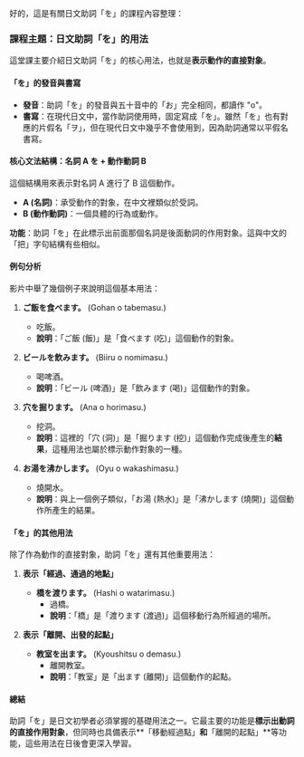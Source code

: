好的，這是有關日文助詞「を」的課程內容整理：

### **課程主題：日文助詞「を」的用法**

這堂課主要介紹日文助詞「を」的核心用法，也就是**表示動作的直接對象**。

#### **「を」的發音與書寫**

*   **發音**：助詞「を」的發音與五十音中的「お」完全相同，都讀作 "o"。
*   **書寫**：在現代日文中，當作助詞使用時，固定寫成「を」。雖然「を」也有對應的片假名「ヲ」，但在現代日文中幾乎不會使用到，因為助詞通常以平假名書寫。

#### **核心文法結構：名詞 A を + 動作動詞 B**

這個結構用來表示對名詞 A 進行了 B 這個動作。

*   **A (名詞)**：承受動作的對象，在中文裡類似於受詞。
*   **B (動作動詞)**：一個具體的行為或動作。

**功能**：助詞「を」在此標示出前面那個名詞是後面動詞的作用對象。這與中文的「把」字句結構有些相似。

#### **例句分析**

影片中舉了幾個例子來說明這個基本用法：

1.  **ご飯を食べます。** (Gohan o tabemasu.)
    *   吃飯。
    *   **說明**：「ご飯 (飯)」是「食べます (吃)」這個動作的對象。

2.  **ビールを飲みます。** (Biiru o nomimasu.)
    *   喝啤酒。
    *   **說明**：「ビール (啤酒)」是「飲みます (喝)」這個動作的對象。

3.  **穴を掘ります。** (Ana o horimasu.)
    *   挖洞。
    *   **說明**：這裡的「穴 (洞)」是「掘ります (挖)」這個動作完成後產生的**結果**，這種用法也屬於標示動作對象的一種。

4.  **お湯を沸かします。** (Oyu o wakashimasu.)
    *   燒開水。
    *   **說明**：與上一個例子類似，「お湯 (熱水)」是「沸かします (燒開)」這個動作所產生的結果。

#### **「を」的其他用法**

除了作為動作的直接對象，助詞「を」還有其他重要用法：

1.  **表示「經過、通過的地點」**
    *   **橋を渡ります。** (Hashi o watarimasu.)
        *   過橋。
        *   **說明**：「橋」是「渡ります (渡過)」這個移動行為所經過的場所。

2.  **表示「離開、出發的起點」**
    *   **教室を出ます。** (Kyoushitsu o demasu.)
        *   離開教室。
        *   **說明**：「教室」是「出ます (離開)」這個動作的起點。

#### **總結**

助詞「を」是日文初學者必須掌握的基礎用法之一。它最主要的功能是**標示出動詞的直接作用對象**，但同時也具備表示**「移動經過點」**和**「離開的起點」**等功能，這些用法在日後會更深入學習。



